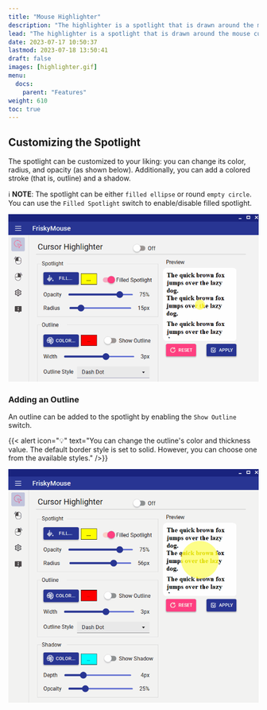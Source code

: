 ```yaml
---
title: "Mouse Highlighter"
description: "The highlighter is a spotlight that is drawn around the mouse cursor."
lead: "The highlighter is a spotlight that is drawn around the mouse cursor."
date: 2023-07-17 10:50:37
lastmod: 2023-07-18 13:50:41
draft: false
images: [highlighter.gif]
menu:
  docs:
    parent: "Features"
weight: 610
toc: true
---
```


## Customizing the Spotlight

The spotlight can be customized to your liking: you can change its color, radius, and opacity (as shown below). Additionally, you can add a colored stroke (that is, outline) and a shadow.

ℹ __NOTE__: The spotlight can be either `filled ellipse` or round `empty circle`. You can use the `Filled Spotlight` switch to enable/disable filled spotlight.

![Alt Customizing the spotlight](/images/docs/highlighter.gif)

### Adding an Outline

An outline can be added to the spotlight by enabling the `Show Outline` switch.

{{< alert icon="💡" text="You can change the outline's color and thickness value. The default border style is set to solid. However, you can choose one from the available styles." />}}

![Alt Adding an outline](/images/docs/highlighter-outline.gif)
